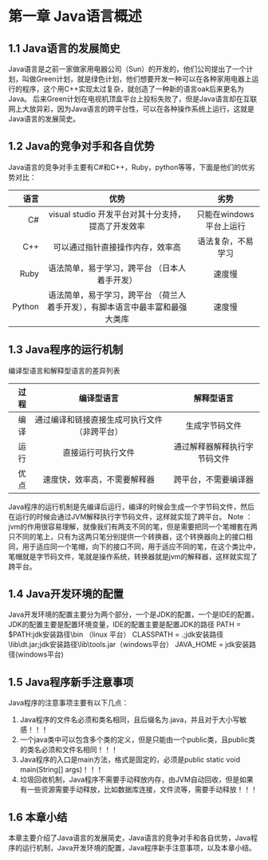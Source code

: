 # 第一章 Java语言概述
## 1.1 Java语言的发展简史
Java语言是之前一家做家用电器公司（Sun）的开发的，他们公司提出了一个计划，叫做Green计划，就是绿色计划，他们想要开发一种可以在各种家用电器上运行的程序，这个用C++实现太过复杂，就创造了一种新的语言oak后来更名为Java。
后来Green计划在电视机顶盒平台上投标失败了，但是Java语言却在互联网上大放异彩，因为Java语言的跨平台性，可以在各种操作系统上运行，这就是Java语言的发展简史。
## 1.2 Java的竞争对手和各自优势
Java语言的竞争对手主要有C#和C++，Ruby，python等等，下面是他们的优劣势对比：

| 语言 |                   优势                    |劣势 |
| ----: |:---------------------------------------:|  :---: |
| C# |    visual studio 开发平台对其十分支持，提高了开发效率     | 只能在windows平台上运行 |
| C++ |            可以通过指针直接操作内存，效率高             | 语法复杂，不易学习 |
| Ruby |         语法简单，易于学习，跨平台 （日本人着手开发）         | 速度慢 |
| Python | 语法简单，易于学习，跨平台 （荷兰人着手开发），有脚本语言中最丰富和最强大类库 | 速度慢 |
## 1.3 Java程序的运行机制
编译型语言和解释型语言的差异列表

| 过程 |         编译型语言          |解释型语言 |
|---:|:----------------------:|  :---: |
| 编译 | 通过编译和链接直接生成可执行文件（非跨平台） | 生成字节码文件 |
| 运行 |       直接运行可执行文件        | 通过解释器解释执行字节码文件 |
| 优点 | 速度快，效率高，不需要解释器 | 跨平台，不需要编译器 |
Java程序的运行机制是先编译后运行，编译的时候会生成一个字节码文件，然后在运行的时候会通过JVM解释执行字节码文件，这样就实现了跨平台。
Note ：jvm的作用很容易理解，就像我们有两支不同的笔，但是需要把同一个笔帽套在两只不同的笔上，只有为这两只笔分别提供一个转换器，这个转换器向上的接口相同，用于适应同一个笔帽，向下的接口不同，用于适应不同的笔，在这个类比中，笔帽就是字节码文件，笔就是操作系统，转换器就是jvm的解释器，这样就实现了跨平台。
## 1.4 Java开发环境的配置
Java开发环境的配置主要分为两个部分，一个是JDK的配置，一个是IDE的配置，JDK的配置主要是配置环境变量，IDE的配置主要是配置JDK的路径
PATH = $PATH:jdk安装路径\bin （linux 平台）
CLASSPATH = .;jdk安装路径\lib\dt.jar;jdk安装路径\lib\tools.jar（windows平台）
JAVA_HOME = jdk安装路径(windows平台)
## 1.5 Java程序新手注意事项
Java程序的注意事项主要有以下几点：
1. Java程序的文件名必须和类名相同，且后缀名为.java，并且对于大小写敏感！！！
2. 一个java类中可以包含多个类的定义，但是只能由一个public类，且public类的类名必须和文件名相同！！！
3. Java程序的入口是main方法，格式是固定的，必须是public static void main(String[] args)！！！
4. 垃圾回收机制，Java程序不需要手动释放内存，由JVM自动回收，但是如果有一些资源需要手动释放，比如数据库连接，文件流等，需要手动释放！！！
## 1.6 本章小结
本章主要介绍了Java语言的发展简史，Java语言的竞争对手和各自优势，Java程序的运行机制，Java开发环境的配置，Java程序新手注意事项，以及本章小结。